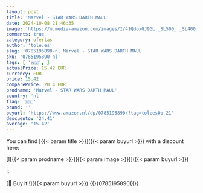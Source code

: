 ```yaml
---
layout: post
title: 'Marvel - STAR WARS DARTH MAUL'
date: 2024-10-08 21:46:35
image: 'https://m.media-amazon.com/images/I/41QdoxGJ9GL._SL500_._SL400_.jpg'
comments: true
category: ofertas
author: 'tole.es'
slug: '0785195890-nl Marvel - STAR WARS DARTH MAUL'
sku: '0785195890-nl'
tags: [ '🇳🇱', ]
actualPrice: 15.42 EUR
currency: EUR
price: 15.42
comparePrice: 20.4 EUR
prodname: 'Marvel - STAR WARS DARTH MAUL'
country: 'nl'
flag: '🇳🇱'
brand: ''
buyurl: 'https://www.amazon.nl/dp/0785195890/?tag=tolees0b-21'
descuento: '24.41'
average: '15.42'
---
```


You can find [{{< param title >}}]({{< param buyurl >}}) with a discount here:

[![{{< param prodname >}}]({{< param image >}})]({{< param buyurl >}})

ℹ️:


[🛒 Buy it!!]({{< param buyurl >}})
{{<world>}}0785195890{{</world>}}
